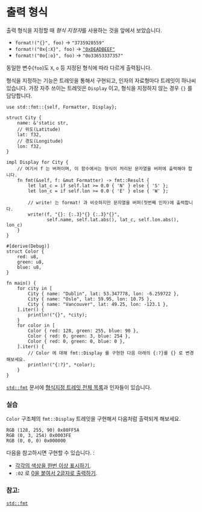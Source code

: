 # 출력 형식

출력 형식을 지정할 때 *형식 지정자*를 사용하는 것을 앞에서 보았습니다.

* `format!("{}", foo)` -> `"3735928559"`
* `format!("0x{:X}", foo)` ->
  [`"0xDEADBEEF"`][deadbeef]
* `format!("0o{:o}", foo)` -> `"0o33653337357"`

동일한 변수(`foo`)도 `X`, `o` 등 지정된 형식에 따라 다르게 출력됩니다.

형식을 지정하는 기능은 트레잇을 통해서 구현되고, 인자의 자료형마다 트레잇이
하나씨 있습니다. 가장 자주 쓰이는 트레잇은 `Display` 이고, 형식을 지정하지
않는 경우 `{}` 를  담당합니다.

```rust,editable
use std::fmt::{self, Formatter, Display};

struct City {
    name: &'static str,
    // 위도(Latitude)
    lat: f32,
    // 경도(Longitude)
    lon: f32,
}

impl Display for City {
    // 여기서 f 는 버퍼이며, 이 함수에서는 형식이 처리된 문자열을 버퍼에 출력해야 합니다.
    fn fmt(&self, f: &mut Formatter) -> fmt::Result {
        let lat_c = if self.lat >= 0.0 { 'N' } else { 'S' };
        let lon_c = if self.lon >= 0.0 { 'E' } else { 'W' };

        // write! 는 format! 과 비슷하지만 문자열을 버퍼(첫번째 인자)에 출력합니다.
        write!(f, "{}: {:.3}°{} {:.3}°{}",
               self.name, self.lat.abs(), lat_c, self.lon.abs(), lon_c)
    }
}

#[derive(Debug)]
struct Color {
    red: u8,
    green: u8,
    blue: u8,
}

fn main() {
    for city in [
        City { name: "Dublin", lat: 53.347778, lon: -6.259722 },
        City { name: "Oslo", lat: 59.95, lon: 10.75 },
        City { name: "Vancouver", lat: 49.25, lon: -123.1 },
    ].iter() {
        println!("{}", *city);
    }
    for color in [
        Color { red: 128, green: 255, blue: 90 },
        Color { red: 0, green: 3, blue: 254 },
        Color { red: 0, green: 0, blue: 0 },
    ].iter() {
        // Color 에 대해 fmt::Display 를 구현한 다음 아래의 {:?}를 {} 로 변경해보세요.
        println!("{:?}", *color);
    }
}
```

[`std::fmt`][fmt] 문서에 [형식지정 트레잇 전체 목록][fmt_traits]과 인자들이 
있습니다.

### 실습

`Color` 구조체의 `fmt::Display` 트레잇을 구현해서 다음처럼 출력되게 해보세요.

```text
RGB (128, 255, 90) 0x80FF5A
RGB (0, 3, 254) 0x0003FE
RGB (0, 0, 0) 0x000000
```

다음을 참고하시면 구현할 수 있습니다. :
 * [각각의 색상을 한번 이상 표시하기][named_parameters],
 * `:02` 로 [0을 붙여서 2글자로 출력하기][fmt_width].

### 참고:

[`std::fmt`][fmt]

[named_parameters]: https://doc.rust-lang.org/std/fmt/#named-parameters
[deadbeef]: https://en.wikipedia.org/wiki/Deadbeef#Magic_debug_values
[fmt]: https://doc.rust-lang.org/std/fmt/
[fmt_traits]: https://doc.rust-lang.org/std/fmt/#formatting-traits
[fmt_width]: https://doc.rust-lang.org/std/fmt/#width
